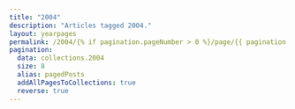 ```yaml
---
title: "2004"
description: "Articles tagged 2004."
layout: yearpages
permalink: /2004/{% if pagination.pageNumber > 0 %}/page/{{ pagination.pageNumber + 1 }}{% endif %}/index.html
pagination:
  data: collections.2004
  size: 8
  alias: pagedPosts
  addAllPagesToCollections: true
  reverse: true
---
```




